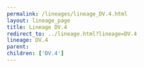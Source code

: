 ```yaml
---
permalink: /lineages/lineage_DV.4.html
layout: lineage_page
title: Lineage DV.4
redirect_to: ../lineage.html?lineage=DV.4
lineage: DV.4
parent: 
children: ['DV.4']
---
```

